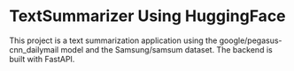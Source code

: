 # TextSummarizer Using HuggingFace

This project is a text summarization application using the google/pegasus-cnn_dailymail model and the Samsung/samsum dataset. The backend is built with FastAPI.